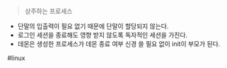 > 상주하는 프로세스

- 단말의 입출력이 필요 없기 때문에 단말이 할당되지 않는다.
- 로그인 세션을 종료해도 영향 받지 않도록 독자적인 세션을 가진다.
- 데몬은 생성한 프로세스가 데몬 종료 여부 신경 쓸 필요 없이 init이 부모가 된다.

#linux 